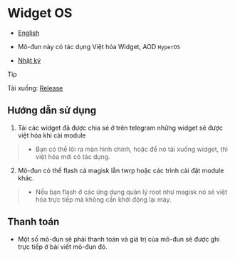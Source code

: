 # Widget OS

+ [English](./EN.md)

+ Mô-đun này có tác dụng Việt hóa Widget, AOD `HyperOS`

+ [Nhật ký](./.github/Along.md)

> [!Tip]
> Tải xuống: [Release](https://github.com/Zenlua/Widget/releases)

**Hướng dẫn sử dụng**
---

1. Tải các widget đã được chia sẻ ở trên telegram những widget sẽ được việt hóa khi cài module

> - Bạn có thể lôi ra màn hình chính, hoặc để nó tải xuống widget, thì việt hóa mới có tác dụng.

2. Mô-đun có thể flash cả magisk lẫn twrp hoặc các trình cài đặt module khác.

> + Nếu bạn flash ở các ứng dụng quản lý root như magisk nó sẽ việt hóa trực tiếp mà không cần khởi động lại máy.

**Thanh toán**
---

+ Một số mô-đun sẽ phải thanh toán và giá trị của mô-đun sẽ được ghi trực tiếp ở bài viết mô-đun đó.

